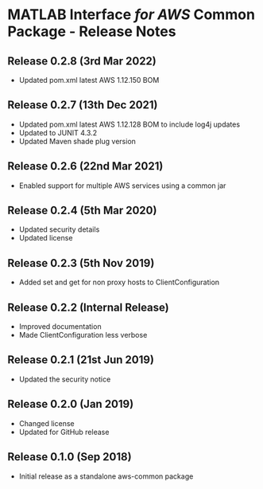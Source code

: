 # MATLAB Interface *for AWS* Common Package - Release Notes

## Release 0.2.8 (3rd Mar 2022)
* Updated pom.xml latest AWS 1.12.150 BOM

## Release 0.2.7 (13th Dec 2021)

* Updated pom.xml latest AWS 1.12.128 BOM to include log4j updates
* Updated to JUNIT 4.3.2
* Updated Maven shade plug version

## Release 0.2.6 (22nd Mar 2021)
* Enabled support for multiple AWS services using a common jar

## Release 0.2.4 (5th Mar 2020)
* Updated security details
* Updated license

## Release 0.2.3 (5th Nov 2019)
* Added set and get for non proxy hosts to ClientConfiguration

## Release 0.2.2 (Internal Release)
* Improved documentation
* Made ClientConfiguration less verbose

## Release 0.2.1 (21st Jun 2019)
* Updated the security notice

## Release 0.2.0 (Jan 2019)
* Changed license
* Updated for GitHub release

## Release 0.1.0 (Sep 2018)
* Initial release as a standalone aws-common package

[//]: #  (Copyright 2019-2021 The MathWorks, Inc.)

